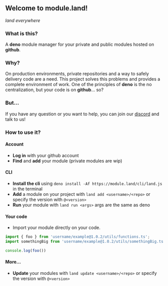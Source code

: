## Welcome to module.land!

*land everywhere*

### What is this?
A __deno__ module manager for your private and public modules hosted on __github__.

### Why?
On production environments, private repositories and a way to safely delivery code are a need.
This project solves this problems and provides a complete environment of work.
One of the principles of __deno__ is the no centralization, but your code is on __github__... so?

### But...
If you have any question or you want to help, you can join our [discord](https://discord.gg/2eqenPy) and talk to us!

### How to use it?
#### Account
- **Log in** with your github account
- **Find** and **add** your module (private modules are wip)
#### CLI
- **Install the cli** using `deno install -Af https://module.land/cli/land.js` in the terminal
- **Add** a module on your project with `land add <username>/<repo>` or specify the version with `@<version>`
- **Run** your module with `land run <args>` args are the same as deno
#### Your code
- Import your module directly on your code.
```ts
import { foo } from 'username/example@1.0.2/utils/functions.ts';
import somethingBig from 'username/example@1.0.2/utils/somethingBig.ts';

console.log(foo())
```
#### More...
- **Update** your modules with `land update <username>/<repo>` or specify the version with `@<version>`
